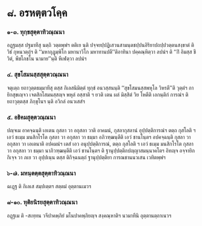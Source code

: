 <h1>๘. อรหตฺตวโคฺค</h1>
<h3>๑-๓. ทุกฺขสุตฺตาทิวณฺณนา</h3>
<p> อฎฺฐมสฺส  ปฐมาทีสุ นตฺถิ วตฺตพฺพํฯ ตติเย นฺติ ปจฺจยปฺปฎิเสวนสามนฺตชปฺปนอิริยาปถปฺปวตฺตนสงฺขาตํ ติวิธํ กุหนวตฺถุํฯ ติ ‘‘มหากุฎุมฺพิโก มหานาวิโก มหาทานปตี’’ติอาทินา ปคฺคณฺหิตฺวา ลปนํฯ ติ ‘‘กิํ อิมสฺส ชีวิตํ, พีชโภชโน นามาย’’นฺติ หีเฬตฺวา ลปนํฯ</p>

</p>


<h3>๔. สุขโสมนสฺสสุตฺตวณฺณนา</h3>
<p> จตุเตฺถ  ยถาวุตฺตธมฺมาทีสุ ตสฺส กิเลสนิมิตฺตํ ทุกฺขํ อนวสฺสนนฺติ ‘‘สุขโสมนสฺสพหุโล วิหรตี’’ติ วุตฺตํฯ กายิกสุขเญฺจว เจตสิกโสมนสฺสญฺจ พหุลํ อสฺสาติ ฯ ยวติ เตน ผลํ มิสฺสิตํ วิย โหตีติ  เอกนฺติกํ การณํฯ ติ ยถาวุตฺตสฺส ภิกฺขุโนฯ นฺติ อวิกลํ อนวเสสํฯ</p>

</p>


<h3>๕. อธิคมสุตฺตวณฺณนา</h3>
<p> ปญฺจเม อาคจฺฉนฺติ เอเตน กุสลา วา อกุสลา วาติ อาคมนํ, กุสลากุสลานํ อุปฺปตฺติการณํฯ ตตฺถ กุสโลติ ฯ เอวํ ธเมฺม มนสิกโรโต กุสลา วา อกุสลา วา ธมฺมา อภิวฑฺฒนฺตีติ เอวํ ชานโนฺตฯ อปคจฺฉนฺติ กุสลา วา อกุสลา วา เอเตนาติ อปคมนํฯ เตสํ เอว อนุปฺปตฺติการณํ, ตตฺถ กุสโลติ ฯ เอวํ ธเมฺม มนสิกโรโต กุสลา วา อกุสลา วา ธมฺมา นาภิวฑฺฒนฺตีติ เอวํ  ชานโนฺตฯ ติ ฐานุปฺปตฺติกปญฺญาสมนฺนาคโตฯ อิทญฺจ อจฺจายิกกิเจฺจ วา ภเย วา อุปฺปเนฺน ตสฺส ติกิจฺฉนตฺถํ ฐานุปฺปตฺติยา การณชานนวเสน เวทิตพฺพํฯ</p>

</p>


<h3>๖-๗. มหนฺตตฺตสุตฺตาทิวณฺณนา</h3>
<p> ฉเฎฺฐ ติ กิเลเส สมฺปเตฺตฯ สตฺตมํ อุตฺตานเมวฯ</p>

</p>


<h3>๘-๑๐. ทุติยนิรยสุตฺตาทิวณฺณนา</h3>
<p> อฎฺฐเม  ติ -สเทฺทน วจีปาคพฺภิยํ มโนปาคพฺภิยญฺจ สงฺคณฺหาติฯ นวมาทีนิ อุตฺตานตฺถาเนวฯ</p>

</p>

</p>





